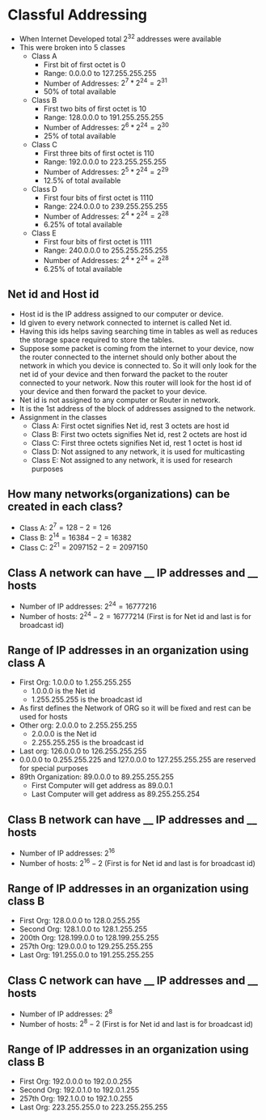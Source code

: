 # Classful Addressing

- When Internet Developed total $2^{32}$ addresses were available
- This were broken into 5 classes
  - Class A
    - First bit of first octet is 0
    - Range: 0.0.0.0 to 127.255.255.255
    - Number of Addresses: $2^{7} * 2^{24} = 2^{31}$
    - 50% of total available
  - Class B
    - First two bits of first octet is 10
    - Range: 128.0.0.0 to 191.255.255.255
    - Number of Addresses: $2^{6} * 2^{24} = 2^{30}$
    - 25% of total available
  - Class C
    - First three bits of first octet is 110
    - Range: 192.0.0.0 to 223.255.255.255
    - Number of Addresses: $2^{5} * 2^{24} = 2^{29}$
    - 12.5% of total available
  - Class D
    - First four bits of first octet is 1110
    - Range: 224.0.0.0 to 239.255.255.255
    - Number of Addresses: $2^{4} * 2^{24} = 2^{28}$
    - 6.25% of total available
  - Class E
    - First four bits of first octet is 1111
    - Range: 240.0.0.0 to 255.255.255.255
    - Number of Addresses: $2^{4} * 2^{24} = 2^{28}$
    - 6.25% of total available

## Net id and Host id
- Host id is the IP address assigned to our computer or device.
- Id given to every network connected to internet is called Net id.
- Having this ids helps saving searching time in tables as well as reduces the storage space required to store the tables.
- Suppose some packet is coming from the internet to your device, now the router connected to the internet should only bother about the network in which you device is connected to. So it will only look for the net id of your device and then forward the packet to the router connected to your network. Now this router will look for the host id of your device and then forward the packet to your device.
- Net id is not assigned to any computer or Router in network.
- It is the 1st address of the block of addresses assigned to the network.
- Assignment in the classes
  - Class A: First octet signifies Net id, rest 3 octets are host id
  - Class B: First two octets signifies Net id, rest 2 octets are host id
  - Class C: First three octets signifies Net id, rest 1 octet is host id
  - Class D: Not assigned to any network, it is used for multicasting
  - Class E: Not assigned to any network, it is used for research purposes

## How many networks(organizations) can be created in each class?
- Class A: $2^{7} = 128-2 = 126$
- Class B: $2^{14} = 16384 - 2 = 16382$
- Class C: $2^{21} = 2097152 - 2 = 2097150$

## Class A network can have __ IP addresses and __ hosts
- Number of IP addresses: $2^{24} = 16777216$
- Number of hosts: $2^{24} - 2 = 16777214$ (First is for Net id and last is for broadcast id)

## Range of IP addresses in an organization using class A
- First Org: 1.0.0.0 to 1.255.255.255
  - 1.0.0.0 is the Net id
  - 1.255.255.255 is the broadcast id
- As first defines the Network of ORG so it will be fixed and rest can be used for hosts
- Other org: 2.0.0.0 to 2.255.255.255
  - 2.0.0.0 is the Net id
  - 2.255.255.255 is the broadcast id
- Last org: 126.0.0.0 to 126.255.255.255
- 0.0.0.0 to 0.255.255.225 and 127.0.0.0 to 127.255.255.255 are reserved for special purposes
- 89th Organization: 89.0.0.0 to 89.255.255.255
  - First Computer will get address as 89.0.0.1
  - Last Computer will get address as 89.255.255.254

## Class B network can have __ IP addresses and __ hosts
- Number of IP addresses: $2^{16}$
- Number of hosts: $2^{16} - 2$ (First is for Net id and last is for broadcast id)


## Range of IP addresses in an organization using class B
- First Org: 128.0.0.0 to 128.0.255.255
- Second Org: 128.1.0.0 to 128.1.255.255
- 200th Org: 128.199.0.0 to 128.199.255.255
- 257th Org: 129.0.0.0 to 129.255.255.255
- Last Org: 191.255.0.0 to 191.255.255.255

## Class C network can have __ IP addresses and __ hosts
- Number of IP addresses: $2^{8}$
- Number of hosts: $2^{8} - 2$ (First is for Net id and last is for broadcast id)

## Range of IP addresses in an organization using class B
- First Org: 192.0.0.0 to 192.0.0.255
- Second Org: 192.0.1.0 to 192.0.1.255
- 257th Org: 192.1.0.0 to 192.1.0.255
- Last Org: 223.255.255.0 to 223.255.255.255